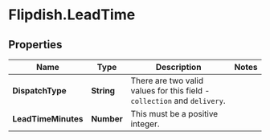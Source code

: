 # Flipdish.LeadTime

## Properties
Name | Type | Description | Notes
------------ | ------------- | ------------- | -------------
**DispatchType** | **String** | There are two valid values for this field - `collection` and `delivery`. | 
**LeadTimeMinutes** | **Number** | This must be a positive integer. | 


